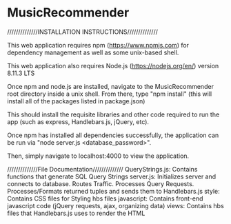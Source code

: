 # MusicRecommender

//////////////INSTALLATION INSTRUCTIONS//////////////

This web application requires npm (https://www.npmjs.com) for dependency management as well as some unix-based shell.

This web application also requires Node.js (https://nodejs.org/en/) version 8.11.3 LTS

Once npm and node.js are installed, navigate to the MusicRecommender root directory inside a unix shell. From there, type "npm install" (this will install all of the packages listed in package.json)

This should install the requisite libraries and other code required to run the app (such as express, Handlebars.js, jQuery, etc). 

Once npm has installed all dependencies successfully, the application can be run via "node server.js <database_password>". 

Then, simply navigate to localhost:4000 to view the application.

//////////////File Documentation//////////////
QueryStrings.js:
    Contains functions that generate SQL Query Strings
server.js:
    Initializes server and connects to database.
    Routes Traffic.
    Processes Query Requests.
    Processes/Formats returned tuples and sends them to Handlebars.js
style:
    Contains CSS files for Styling hbs files
javascript:
    Contains front-end javascript code (jQuery requests, ajax, organizing data)
views:
    Contains hbs files that Handlebars.js uses to render the HTML

